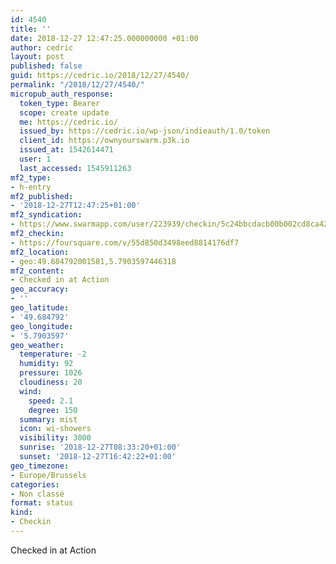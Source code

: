 ```yaml
---
id: 4540
title: ''
date: 2018-12-27 12:47:25.000000000 +01:00
author: cedric
layout: post
published: false
guid: https://cedric.io/2018/12/27/4540/
permalink: "/2018/12/27/4540/"
micropub_auth_response:
  token_type: Bearer
  scope: create update
  me: https://cedric.io/
  issued_by: https://cedric.io/wp-json/indieauth/1.0/token
  client_id: https://ownyourswarm.p3k.io
  issued_at: 1542614471
  user: 1
  last_accessed: 1545911263
mf2_type:
- h-entry
mf2_published:
- '2018-12-27T12:47:25+01:00'
mf2_syndication:
- https://www.swarmapp.com/user/223939/checkin/5c24bbcdacb00b002cd8ca42
mf2_checkin:
- https://foursquare.com/v/55d850d3498eed8814176df7
mf2_location:
- geo:49.684792001581,5.7903597446318
mf2_content:
- Checked in at Action
geo_accuracy:
- ''
geo_latitude:
- '49.684792'
geo_longitude:
- '5.7903597'
geo_weather:
  temperature: -2
  humidity: 92
  pressure: 1026
  cloudiness: 20
  wind:
    speed: 2.1
    degree: 150
  summary: mist
  icon: wi-showers
  visibility: 3000
  sunrise: '2018-12-27T08:33:20+01:00'
  sunset: '2018-12-27T16:42:22+01:00'
geo_timezone:
- Europe/Brussels
categories:
- Non classé
format: status
kind:
- Checkin
---
```

Checked in at Action